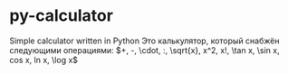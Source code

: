 # py-calculator
Simple calculator written in Python
Это калькулятор, который снабжён следующими операциями: $+, -, \cdot, :, \sqrt{x}, x^2, x!, \tan x, \sin x, cos x, ln x, \log x$
